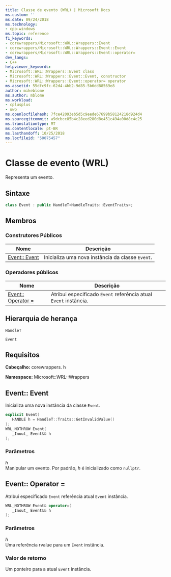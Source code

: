 ```yaml
---
title: Classe de evento (WRL) | Microsoft Docs
ms.custom: ''
ms.date: 09/24/2018
ms.technology:
- cpp-windows
ms.topic: reference
f1_keywords:
- corewrappers/Microsoft::WRL::Wrappers::Event
- corewrappers/Microsoft::WRL::Wrappers::Event::Event
- corewrappers/Microsoft::WRL::Wrappers::Event::operator=
dev_langs:
- C++
helpviewer_keywords:
- Microsoft::WRL::Wrappers::Event class
- Microsoft::WRL::Wrappers::Event::Event, constructor
- Microsoft::WRL::Wrappers::Event::operator= operator
ms.assetid: 55dfc9fc-62d4-4bb2-9d85-5b6dd88569e8
author: mikeblome
ms.author: mblome
ms.workload:
- cplusplus
- uwp
ms.openlocfilehash: 7fce42093eb5d5c9eede67699b58124218d924d4
ms.sourcegitcommit: a9dcbcc85b4c28eed280d8e451c494a00d8c4c25
ms.translationtype: MT
ms.contentlocale: pt-BR
ms.lasthandoff: 10/25/2018
ms.locfileid: "50075457"
---
```

# <a name="event-class-wrl"></a>Classe de evento (WRL)

Representa um evento.

## <a name="syntax"></a>Sintaxe

```cpp
class Event : public HandleT<HandleTraits::EventTraits>;
```

## <a name="members"></a>Membros

### <a name="public-constructors"></a>Construtores Públicos

Nome                   | Descrição
---------------------- | ------------------------------------------------
[Event:: Event](#event) | Inicializa uma nova instância da classe `Event`.

### <a name="public-operators"></a>Operadores públicos

Nome                                 | Descrição
------------------------------------ | ------------------------------------------------------------------------
[Event:: Operator =](#operator-assign) | Atribui especificado `Event` referência atual `Event` instância.

## <a name="inheritance-hierarchy"></a>Hierarquia de herança

`HandleT`

`Event`

## <a name="requirements"></a>Requisitos

**Cabeçalho:** corewrappers. h

**Namespace:** Microsoft::WRL::Wrappers

## <a name="event"></a>Event:: Event

Inicializa uma nova instância da classe `Event`.

```cpp
explicit Event(
   HANDLE h = HandleT::Traits::GetInvalidValue()
);
WRL_NOTHROW Event(
   _Inout_ Event&& h
);
```

### <a name="parameters"></a>Parâmetros

*h*<br/>
Manipular um evento. Por padrão, *h* é inicializado como `nullptr`.

## <a name="operator-assign"></a>Event:: Operator =

Atribui especificado `Event` referência atual `Event` instância.

```cpp
WRL_NOTHROW Event& operator=(
   _Inout_ Event&& h
);
```

### <a name="parameters"></a>Parâmetros

*h*<br/>
Uma referência rvalue para um `Event` instância.

### <a name="return-value"></a>Valor de retorno

Um ponteiro para a atual `Event` instância.

